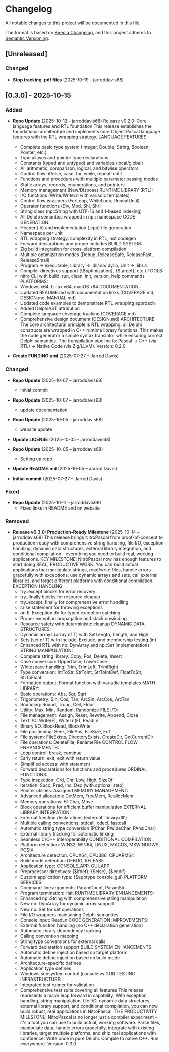 # Changelog

All notable changes to this project will be documented in this file.

The format is based on [Keep a Changelog](https://keepachangelog.com/en/1.0.0/),
and this project adheres to [Semantic Versioning](https://semver.org/spec/v2.0.0.html).

## [Unreleased]

### Changed
- **Stop tracking .pdf files** (2025-10-19 – jarroddavis68)


## [0.3.0] - 2025-10-15

### Added
- **Repo Update** (2025-10-12 – jarroddavis68)
  Release v0.2.0: Core language features and RTL foundation
  This release establishes the foundational architecture and implements core
  Object Pascal language features with the RTL wrapping strategy.
  LANGUAGE FEATURES:
  - Complete basic type system (Integer, Double, String, Boolean, Pointer, etc.)
  - Type aliases and pointer type declarations
  - Constants (typed and untyped) and variables (local/global)
  - All arithmetic, comparison, logical, and bitwise operators
  - Control flow: if/else, case, for, while, repeat-until
  - Functions and procedures with multiple parameter passing modes
  - Static arrays, records, enumerations, and pointers
  - Memory management (New/Dispose)
  RUNTIME LIBRARY (RTL):
  - I/O functions (Write/WriteLn with variadic templates)
  - Control flow wrappers (ForLoop, WhileLoop, RepeatUntil)
  - Operator functions (Div, Mod, Shl, Shr)
  - String class (np::String with UTF-16 and 1-based indexing)
  - All Delphi semantics wrapped in np:: namespace
  CODE GENERATION:
  - Header (.h) and implementation (.cpp) file generation
  - Namespace per unit
  - RTL wrapping strategy: complexity in RTL, not codegen
  - Forward declarations and proper includes
  BUILD SYSTEM:
  - Zig build integration for cross-platform compilation
  - Multiple optimization modes (Debug, ReleaseSafe, ReleaseFast, ReleaseSmall)
  - Program → executable, Library → .dll/.so/.dylib, Unit → .lib/.a
  - Compiler directives support ({$optimization}, {$target}, etc.)
  TOOLS:
  - nitro CLI with build, run, clean, init, version, help commands
  PLATFORMS:
  - Windows x64, Linux x64, macOS x64
  DOCUMENTATION:
  - Updated README.md with documentation links (COVERAGE.md, DESIGN.md, MANUAL.md)
  - Updated code examples to demonstrate RTL wrapping approach
  - Added DelphiAST attribution
  - Complete language coverage tracking (COVERAGE.md)
  - Comprehensive design document (DESIGN.md)
  ARCHITECTURE:
  The core architectural principle is RTL wrapping: all Delphi constructs are
  wrapped in C++ runtime library functions. This makes the code generator a
  simple syntax translator while ensuring correct Delphi semantics. The
  transpilation pipeline is: Pascal → C++ (via RTL) → Native Code (via Zig/LLVM).
  Version: 0.2.0

- **Create FUNDING.yml** (2025-07-27 – Jarrod Davis)


### Changed
- **Repo Update** (2025-10-07 – jarroddavis68)
  - Initial commit

- **Repo Update** (2025-10-07 – jarroddavis68)
  - update documentation

- **Repo Update** (2025-10-05 – jarroddavis68)
  - website update

- **Update LICENSE** (2025-10-05 – jarroddavis68)

- **Repo Update** (2025-10-05 – jarroddavis68)
  - Setting up repo

- **Update README.md** (2025-10-05 – Jarrod Davis)

- **Initial commit** (2025-07-27 – Jarrod Davis)


### Fixed
- **Repo Update** (2025-10-11 – jarroddavis68)
  - Fixed links in README and on website


### Removed
- **Release v0.3.0: Production-Ready Milestone** (2025-10-14 – jarroddavis68)
  This release brings NitroPascal from proof-of-concept to production-ready with
  comprehensive string handling, file I/O, exception handling, dynamic data
  structures, external library integration, and conditional compilation -
  everything you need to build real, working applications.
  KEY MILESTONE:
  NitroPascal now has enough features to start doing REAL, PRODUCTIVE WORK. You
  can build actual applications that manipulate strings, read/write files, handle
  errors gracefully with exceptions, use dynamic arrays and sets, call external
  libraries, and target different platforms with conditional compilation.
  EXCEPTION HANDLING:
  - try..except blocks for error recovery
  - try..finally blocks for resource cleanup
  - try..except..finally for comprehensive error handling
  - raise statement for throwing exceptions
  - on E: Exception do for typed exception catching
  - Proper exception propagation and stack unwinding
  - Resource safety with deterministic cleanup
  DYNAMIC DATA STRUCTURES:
  - Dynamic arrays (array of T) with SetLength, Length, and High
  - Sets (set of T) with Include, Exclude, and membership testing (in)
  - Enhanced RTL with np::DynArray<T> and np::Set<T> implementations
  STRING MANIPULATION:
  - Complete string library: Copy, Pos, Delete, Insert
  - Case conversion: UpperCase, LowerCase
  - Whitespace handling: Trim, TrimLeft, TrimRight
  - Type conversion: IntToStr, StrToInt, StrToIntDef, FloatToStr, StrToFloat
  - Formatted output: Format function with variadic templates
  MATH LIBRARY:
  - Basic operations: Abs, Sqr, Sqrt
  - Trigonometry: Sin, Cos, Tan, ArcSin, ArcCos, ArcTan
  - Rounding: Round, Trunc, Ceil, Floor
  - Utility: Max, Min, Random, Randomize
  FILE I/O:
  - File management: Assign, Reset, Rewrite, Append, Close
  - Text I/O: Write(F), WriteLn(F), ReadLn
  - Binary I/O: BlockRead, BlockWrite
  - File positioning: Seek, FilePos, FileSize, Eof
  - File system: FileExists, DirectoryExists, CreateDir, GetCurrentDir
  - File operations: DeleteFile, RenameFile
  CONTROL FLOW ENHANCEMENTS:
  - Loop control: break, continue
  - Early return: exit, exit with return value
  - Simplified access: with statement
  - Forward declarations for functions and procedures
  ORDINAL FUNCTIONS:
  - Type inspection: Ord, Chr, Low, High, SizeOf
  - Iteration: Succ, Pred, Inc, Dec (with optional step)
  - Pointer utilities: Assigned
  MEMORY MANAGEMENT:
  - Advanced allocation: GetMem, FreeMem, ReallocMem
  - Memory operations: FillChar, Move
  - Block operations for efficient buffer manipulation
  EXTERNAL LIBRARY INTEGRATION:
  - External function declarations (external 'library.dll')
  - Multiple calling conventions: stdcall, cdecl, fastcall
  - Automatic string type conversion (PChar, PWideChar, PAnsiChar)
  - External library tracking for automatic linking
  - Seamless C/C++ interoperability
  CONDITIONAL COMPILATION:
  - Platform detection: WIN32, WIN64, LINUX, MACOS, MSWINDOWS, POSIX
  - Architecture detection: CPUX64, CPU386, CPUARM64
  - Build mode detection: DEBUG, RELEASE
  - Application type: CONSOLE_APP, GUI_APP
  - Preprocessor directives: {$ifdef}, {$else}, {$endif}
  - Custom application type: {$apptype console|gui}
  PLATFORM SERVICES:
  - Command-line arguments: ParamCount, ParamStr
  - Program termination: Halt
  RUNTIME LIBRARY ENHANCEMENTS:
  - Enhanced np::String with comprehensive string manipulation
  - New np::DynArray<T> for dynamic array support
  - New np::Set<T> for set operations
  - File I/O wrappers maintaining Delphi semantics
  - Console input: ReadLn
  CODE GENERATION IMPROVEMENTS:
  - External function handling (no C++ declaration generation)
  - Automatic library dependency tracking
  - Calling convention mapping
  - String type conversions for external calls
  - Forward declaration support
  BUILD SYSTEM ENHANCEMENTS:
  - Automatic define injection based on target platform
  - Automatic define injection based on build mode
  - Architecture-specific defines
  - Application type defines
  - Windows subsystem control (console vs GUI)
  TESTING INFRASTRUCTURE:
  - Integrated test runner for validation
  - Comprehensive test suite covering all features
  This release represents a major leap forward in capability. With exception
  handling, string manipulation, file I/O, dynamic data structures, external
  library support, and conditional compilation, you can now build robust, real
  applications in NitroPascal.
  THE PRODUCTIVITY MILESTONE:
  NitroPascal is no longer just a compiler experiment - it's a tool you can use
  to build actual, working software. Parse files, manipulate data, handle errors
  gracefully, integrate with existing libraries, target multiple platforms, and
  ship real applications with confidence.
  Write once in pure Delphi. Compile to native C++. Run everywhere.
  Version: 0.3.0

